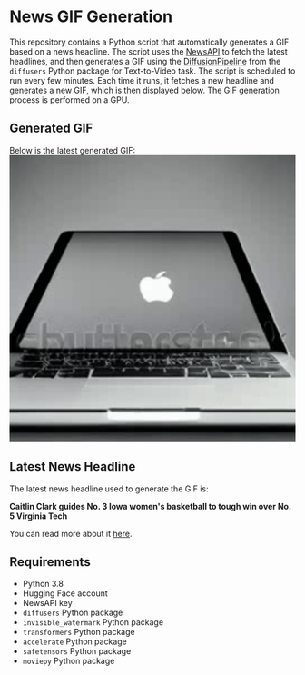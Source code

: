 # News GIF Generation
This repository contains a Python script that automatically generates a GIF based on a news headline. The script uses the [NewsAPI](https://newsapi.org/) to fetch the latest headlines, and then generates a GIF using the [DiffusionPipeline](https://github.com/huggingface/diffusers) from the `diffusers` Python package for Text-to-Video task.
The script is scheduled to run every few minutes. Each time it runs, it fetches a new headline and generates a new GIF, which is then displayed below. The GIF generation process is performed on a GPU.

## Generated GIF
Below is the latest generated GIF:
![Generated GIF](output.gif?raw=true&v=1699693565)

## Latest News Headline
The latest news headline used to generate the GIF is:

**Caitlin Clark guides No. 3 Iowa women's basketball to tough win over No. 5 Virginia Tech**

You can read more about it [here](https://www.hawkcentral.com/story/sports/college/iowa/basketball-women/2023/11/09/iowa-womens-basketball-holds-off-virginia-tech-behind-caitlin-clarks/71518548007/).

## Requirements
- Python 3.8
- Hugging Face account
- NewsAPI key
- `diffusers` Python package
- `invisible_watermark` Python package
- `transformers` Python package
- `accelerate` Python package
- `safetensors` Python package
- `moviepy` Python package

